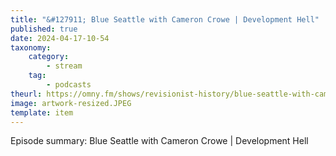 ```yaml
---
title: "&#127911; Blue Seattle with Cameron Crowe | Development Hell"
published: true
date: 2024-04-17-10-54
taxonomy:
    category:
        - stream
    tag:
        - podcasts
theurl: https://omny.fm/shows/revisionist-history/blue-seattle-with-cameron-crowe-development-hell
image: artwork-resized.JPEG
template: item
---
```


Episode summary: Blue Seattle with Cameron Crowe | Development Hell
